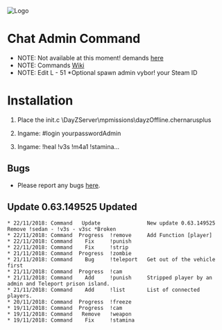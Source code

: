 ![Logo](https://cdn.discordapp.com/attachments/499241118060511252/514073091375235082/dayzlogo1.png)

Chat Admin Command
=================================

 - NOTE: Not available at this moment! demands [here](https://github.com/Malotruu/test/issues) 
 - NOTE: Commands [Wiki](https://github.com/Malotruu/test/wiki)  
 - NOTE: Edit L - 51 *Optional spawn admin vybor! your Steam ID


Installation
=================================

1.  Place the init.c  \DayZServer\mpmissions\dayzOffline.chernarusplus

2. Ingame: #login yourpasswordAdmin

3. Ingame: !heal !v3s !m4a1 !stamina…


Bugs
-----------

 - Please report any bugs [here](https://github.com/Malotruu/test/issues).

 Update 0.63.149525
 Updated
-----------


	* 22/11/2018: Command   Update               New update 0.63.149525 Remove !sedan - !v3s - v3sc *Broken
	* 22/11/2018: Command  Progress  !remove     Add Function [player]
	* 22/11/2018: Command    Fix     !punish
	* 22/11/2018: Command    Fix     !strip
	* 21/11/2018: Command  Progress  !zombie
	* 21/11/2018: Command    Bug     !teleport   Get out of the vehicle first
	* 21/11/2018: Command  Progress  !cam
	* 21/11/2018: Command    Add     !punish     Stripped player by an admin and Teleport prison island.
	* 21/11/2018: Command    Add     !list       List of connected players.
	* 20/11/2018: Command  Progress  !freeze
	* 19/11/2018: Command  Progress  !cam
	* 19/11/2018: Command   Remove   !weapon     
	* 19/11/2018: Command    Fix     !stamina
